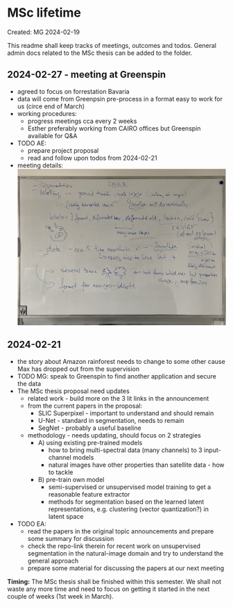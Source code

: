 # MSc lifetime

Created: MG 2024-02-19

This readme shall keep tracks of meetings, outcomes and todos.
General admin docs related to the MSc thesis can be added to the folder.

## 2024-02-27 - meeting at Greenspin
- agreed to focus on forrestation Bavaria
- data will come from Greenpsin pre-process in a format easy to work for us (circe end of March)
- working procedures:
  - progress meetings cca every 2 weeks
  - Esther preferably working from CAIRO offices but Greenspin available for Q&A 
- TODO AE:
  - prepare project proposal
  - read and follow upon todos from 2024-02-21
- meeting details: ![20240227_Whiteboard.jpg](20240227_Whiteboard.jpg)

## 2024-02-21
- the story about Amazon rainforest needs to change to some other cause Max has dropped out from the supervision
- TODO MG: speak to Greenspin to find another application and secure the data
- The MSc thesis proposal need updates
  - related work - build more on the 3 lit links in the announcement
  - from the current papers in the proposal:
    - SLIC Superpixel - important to understand and should remain
    - U-Net - standard in segmentation, needs to remain
    - SegNet - probably a useful baseline 
  - methodology - needs updating, should focus on 2 strategies
    - A) using existing pre-trained models
      - how to bring multi-spectral data (many channels) to 3 input-channel models
      - natural images have other properties than satellite data - how to tackle
    - B) pre-train own model
      - semi-supervised or unsupervised model training to get a reasonable feature extractor
      - methods for segmentation based on the learned latent representations, e.g. clustering (vector quantization?) in latent space
- TODO EA:
  - read the papers in the original topic announcements and prepare some summary for discussion
  - check the repo-link therein for recent work on unsupervised segmentation in the natural-image domain and try to understand the general approach
  - prepare some material for discussing the papers at our next meeting

**Timing:** The MSc thesis shall be finished within this semester. We shall not waste any more time and need to focus on getting it started in the next couple of weeks (1st week in March).